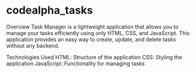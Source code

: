 # codealpha_tasks

Overview
Task Manager is a lightweight application that allows you to manage your tasks efficiently using only HTML, CSS, and JavaScript.
This application provides an easy way to create, update, and delete tasks without any backend.

Technologies Used
HTML: Structure of the application
CSS: Styling the application
JavaScript: Functionality for managing tasks
